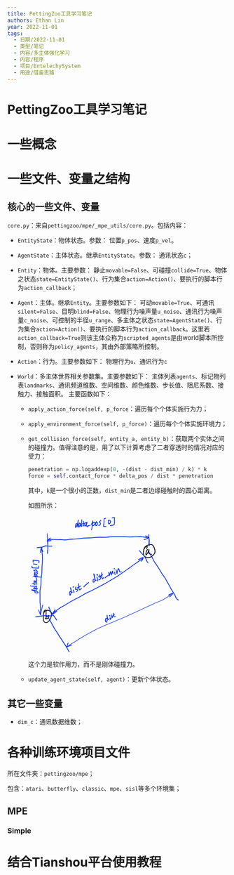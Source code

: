 ```yaml
---
title: PettingZoo工具学习笔记
authors: Ethan Lin
year: 2022-11-01 
tags:
  - 日期/2022-11-01 
  - 类型/笔记 
  - 内容/多主体强化学习 
  - 内容/程序 
  - 项目/EntelechySystem 
  - 用途/借鉴思路 
---
```



# PettingZoo工具学习笔记





# 一些概念

 

# 一些文件、变量之结构



## 核心的一些文件、变量



`core.py`：来自`pettingzoo/mpe/_mpe_utils/core.py`。包括内容：

- `EntityState`：物体状态。参数：
  位置`p_pos`、速度`p_vel`。
  
- `AgentState`：主体状态。继承`EntityState`。参数：
  通讯状态`c`；
  
- `Entity`：物体。主要参数：
  静止`movable=False`、可碰撞`collide=True`、物体之状态`state=EntityState()`、行为集合`action=Action()`、要执行的脚本行为`action_callback`；

- `Agent`：主体。继承`Entity`。主要参数如下：
  可动`movable=True`、可通讯`silent=False`、目明`blind=False`、物理行为噪声量`u_noise`、通讯行为噪声量`c_noise`、可控制的半径`u_range`、多主体之状态`state=AgentState()`、行为集合`action=Action()`、要执行的脚本行为`action_callback`。这里若`action_callback=True`则该主体众称为`scripted_agents`是由world脚本所控制，否则称为`policy_agents`，其由外部策略所控制。
  
- `Action`：行为。主要参数如下：
  物理行为`u`、通讯行为`c`

- `World`：多主体世界相关参数集。主要参数如下：
  主体列表`agents`、标记物列表`landmarks`、通讯频道维数、空间维数、颜色维数、步长值、阻尼系数、接触力、接触面积。
  主要函数如下：
  
  - `apply_action_force(self, p_force`：遍历每个个体实施行为力；
  
  - `apply_environment_force(self, p_force)`：遍历每个个体实施环境力；
  
  - `get_collision_force(self, entity_a, entity_b)`：获取两个实体之间的碰撞力。值得注意的是，用了以下计算考虑了二者穿透时的情况对应的受力：
  
    ```python
    penetration = np.logaddexp(0, -(dist - dist_min) / k) * k
    force = self.contact_force * delta_pos / dist * penetration
    ```
  
    其中，`k`是一个很小的正数，`dist_min`是二者边缘碰触时的圆心距离。
  
    如图所示：
  
    <?xml version="1.0" encoding="UTF-8" standalone="yes"?>
  
    <svg xmlns="http://www.w3.org/2000/svg" xmlns:xlink="http://www.w3.org/1999/xlink" width="91.916mm" height="83.283mm" version="1.1" viewBox="-84.144 346.488 477.674 432.809">
      <!--
    	Exported with Concepts: Smarter Sketching
    	Version: 1500 on iOS 16.1
    	https://concepts.app/
    	-->
      <title>C458B36E-3496-498E-A7E5-A8E5317BD62F</title>
      <desc>Drawing exported from Concepts: Smarter Sketching</desc>
      <defs></defs>
      <g id="主体" opacity="1.000">
        <path id="STROKE_af7a3ccf-342b-486e-970f-52580314c499" opacity="1.000" fill="none" stroke="#000000" stroke-width="2.437" stroke-opacity="1.000" stroke-linecap="round" stroke-linejoin="round" d="M 286.492 450.327 Q 285.698 451.291 289.566 444.562 L 289.598 444.562 Q 289.212 443.842 289.429 443.972 Q 289.646 444.102 289.258 443.927 Q 288.870 443.752 288.348 443.629 Q 287.826 443.505 287.995 443.586 Q 288.164 443.667 287.025 443.428 Q 285.887 443.188 283.850 444.816 Q 281.813 446.443 280.354 449.256 Q 278.895 452.069 278.098 455.051 Q 277.302 458.033 277.047 461.333 Q 276.793 464.632 277.091 466.773 Q 277.390 468.913 277.720 469.929 Q 278.050 470.944 279.460 472.881 Q 280.869 474.817 283.571 476.144 Q 286.273 477.470 289.681 477.820 Q 293.088 478.170 296.357 477.594 Q 299.626 477.019 303.085 474.648 Q 306.544 472.277 308.665 469.795 Q 310.785 467.313 311.924 465.471 Q 313.062 463.630 313.476 460.448 Q 313.890 457.265 312.626 452.574 Q 311.362 447.882 310.029 444.877 Q 308.696 441.871 307.333 440.357 Q 305.970 438.842 304.914 438.232 Q 303.857 437.621 300.930 437.483 Q 298.003 437.344 294.639 438.014 Q 291.274 438.684 288.220 440.388 Q 285.165 442.091 282.600 444.519 Q 280.036 446.947 278.217 452.843 "></path>
        <path id="STROKE_d1dbfe05-c204-4307-b29d-41c927a9cd47" opacity="1.000" fill="none" stroke="#000000" stroke-width="2.405" stroke-opacity="1.000" stroke-linecap="round" stroke-linejoin="round" d="M 291.182 452.312 Q 290.769 452.900 289.773 453.171 Q 288.776 453.443 287.300 456.994 Q 285.824 460.544 285.163 463.633 Q 284.501 466.722 285.095 469.733 Q 285.233 470.804 288.148 467.179 Q 291.063 463.554 294.558 453.780 Q 294.855 453.607 294.546 456.980 Q 294.236 460.353 294.265 462.292 Q 294.293 464.230 294.947 465.744 Q 295.601 467.259 302.771 467.905 "></path>
        <path id="STROKE_123eb481-d715-43a1-84bf-78d39c74edb5" opacity="1.000" fill="none" stroke="#000000" stroke-width="2.332" stroke-opacity="1.000" stroke-linecap="round" stroke-linejoin="round" d="M -28.099 645.530 Q -28.130 645.530 -28.287 645.530 Q -28.633 646.755 -28.620 667.952 Q -29.128 666.959 -27.546 664.589 Q -25.965 662.218 -24.630 661.091 Q -23.294 659.964 -22.201 659.680 Q -21.107 659.397 -20.782 659.365 Q -20.457 659.334 -20.087 660.478 Q -19.716 661.623 -20.272 663.973 Q -20.829 666.323 -22.262 667.730 Q -23.696 669.138 -25.657 669.561 Q -27.617 669.983 -28.799 669.999 Q -29.980 670.015 -31.267 668.827 "></path>
        <path id="STROKE_90a097fb-307b-4ec4-885c-19027d6ac37b" opacity="1.000" fill="none" stroke="#000000" stroke-width="2.207" stroke-opacity="1.000" stroke-linecap="round" stroke-linejoin="round" d="M -29.808 642.483 Q -29.486 642.666 -31.139 642.516 Q -32.791 642.366 -34.235 644.774 Q -35.678 647.183 -36.317 652.605 Q -36.955 658.026 -36.870 662.569 Q -36.785 667.111 -36.819 669.732 Q -36.852 672.352 -36.187 674.954 Q -35.522 677.557 -34.547 679.230 Q -33.572 680.903 -31.328 681.581 Q -29.085 682.258 -27.698 682.056 Q -26.311 681.853 -24.427 680.942 Q -22.543 680.030 -19.972 677.142 Q -17.402 674.253 -15.520 670.867 Q -13.639 667.482 -12.774 664.201 Q -11.909 660.920 -11.782 657.609 Q -11.655 654.299 -12.548 651.808 Q -13.441 649.317 -14.959 647.498 Q -16.478 645.679 -18.680 644.612 Q -20.881 643.546 -23.492 643.308 Q -26.103 643.070 -29.261 644.334 Q -32.419 645.597 -36.583 653.155 "></path>
      </g>
      <g id="New_Layer_1" opacity="1.000">
        <path id="STROKE_169ea00b-c2ed-432b-a292-7c7d8488e5e0" opacity="1.000" fill="none" stroke="#0c32f2" stroke-width="2.502" stroke-opacity="1.000" stroke-linecap="round" stroke-linejoin="round" d="M -0.023 641.687 Q -0.913 641.690 -0.690 641.718 Q -0.759 641.318 -3.077 645.882 Q -5.396 650.447 -9.236 655.155 Q -8.186 656.066 -4.710 653.634 Q -1.233 651.203 0.967 649.444 Q 3.167 647.685 5.417 646.530 "></path>
        <path id="STROKE_00e16720-bac4-4716-908f-c86472020214" opacity="1.000" fill="none" stroke="#0c32f2" stroke-width="2.320" stroke-opacity="1.000" stroke-linecap="round" stroke-linejoin="round" d="M -5.192 651.905 Q -4.988 650.634 -4.953 650.944 Q -5.872 650.683 1.550 645.580 Q 8.973 640.477 13.370 637.306 Q 17.767 634.136 20.203 632.909 Q 22.639 631.682 29.310 627.891 Q 35.981 624.101 43.316 619.591 Q 50.650 615.082 54.618 612.930 Q 58.585 610.778 60.744 609.692 Q 62.903 608.606 65.391 607.397 Q 67.879 606.188 69.629 605.351 Q 71.378 604.515 78.336 600.621 Q 85.294 596.728 89.186 594.389 Q 93.078 592.049 95.231 590.834 Q 97.385 589.619 105.779 585.698 Q 114.173 581.777 118.704 579.531 Q 123.234 577.285 126.536 575.547 Q 129.838 573.809 133.694 571.677 Q 137.550 569.545 144.383 566.042 Q 151.216 562.540 154.821 560.637 Q 158.426 558.735 165.120 554.664 Q 171.814 550.594 176.316 547.841 Q 180.818 545.087 186.583 541.948 Q 192.347 538.810 198.161 534.922 Q 203.974 531.034 210.341 526.452 Q 216.708 521.870 220.629 519.240 Q 224.550 516.609 227.679 514.484 Q 230.808 512.358 238.063 506.944 Q 245.319 501.531 251.641 497.211 Q 257.964 492.891 260.915 490.814 Q 263.866 488.736 265.285 487.865 Q 266.703 486.994 268.812 485.542 Q 270.920 484.090 271.937 483.341 Q 272.954 482.591 273.475 480.515 L 273.506 480.515 Q 273.594 480.302 274.060 479.805 Q 274.526 479.309 274.988 478.838 Q 275.449 478.367 275.451 478.366 Q 275.453 478.365 275.391 478.414 Q 275.329 478.462 275.757 478.124 Q 275.061 478.389 275.038 478.358 Q 274.240 478.258 261.521 484.327 Q 261.521 484.358 261.521 484.437 Q 261.875 485.173 264.887 483.390 Q 267.898 481.608 269.600 480.546 Q 271.302 479.484 272.403 478.963 Q 273.504 478.443 276.258 477.796 Q 276.602 478.735 275.488 482.388 Q 274.374 486.041 269.942 489.812 "></path>
        <path id="STROKE_fdf63c75-3910-4bee-9ed3-8191c54e56e1" opacity="1.000" fill="none" stroke="#0c32f2" stroke-width="2.502" stroke-opacity="1.000" stroke-linecap="round" stroke-linejoin="round" d="M 264.314 456.702 Q 264.276 456.518 265.278 457.324 Q 266.280 458.130 268.517 461.188 Q 270.754 464.246 273.249 466.536 Q 275.743 468.826 276.661 469.491 Q 277.578 470.155 279.911 473.556 Q 282.243 476.958 284.164 480.850 Q 286.084 484.742 286.784 486.511 Q 287.485 488.281 288.270 490.063 Q 289.054 491.845 289.698 492.608 Q 290.341 493.371 291.453 493.655 "></path>
        <path id="STROKE_2d21ba2a-9521-4bfd-a2e7-9813daa6e5a7" opacity="1.000" fill="none" stroke="#0c32f2" stroke-width="2.502" stroke-opacity="1.000" stroke-linecap="round" stroke-linejoin="round" d="M -19.762 632.858 Q -19.946 633.095 -19.754 634.181 Q -19.562 635.267 -18.064 638.284 Q -16.566 641.301 -15.749 643.713 Q -14.932 646.125 -11.854 650.432 Q -8.776 654.739 -4.865 660.106 Q -0.955 665.473 4.479 673.593 "></path>
        <path id="STROKE_af07c052-6f5f-411b-958a-032bafcd7ffb" opacity="1.000" fill="none" stroke="#0c32f2" stroke-width="2.502" stroke-opacity="1.000" stroke-linecap="round" stroke-linejoin="round" d="M 49.716 584.136 Q 48.400 584.136 48.705 584.136 Q 46.271 583.520 45.498 587.585 Q 44.724 591.651 46.297 596.168 Q 47.079 596.960 48.348 593.976 Q 49.617 590.991 49.985 587.108 Q 50.352 583.224 50.252 580.702 Q 50.153 578.179 48.048 572.449 Q 47.953 572.596 48.359 574.488 Q 48.766 576.379 49.622 579.731 Q 50.479 583.083 50.940 584.461 Q 51.401 585.838 52.020 586.714 Q 52.639 587.589 53.822 586.855 "></path>
        <path id="STROKE_6d47f7ab-dc48-4091-b730-80245cde8d12" opacity="1.000" fill="none" stroke="#0c32f2" stroke-width="2.502" stroke-opacity="1.000" stroke-linecap="round" stroke-linejoin="round" d="M 56.865 579.480 Q 57.120 578.501 59.366 588.246 Q 59.363 588.260 59.373 588.299 Q 59.382 588.337 59.304 585.793 "></path>
        <path id="STROKE_cd60fff7-789d-4523-b9b1-a1e793b5135d" opacity="1.000" fill="none" stroke="#0c32f2" stroke-width="2.502" stroke-opacity="1.000" stroke-linecap="round" stroke-linejoin="round" d="M 57.511 569.730 Q 56.215 569.840 56.521 569.894 Q 55.704 570.263 55.802 570.894 Q 56.564 570.960 57.449 570.933 "></path>
        <path id="STROKE_01f6aea1-69a5-4ac3-8d41-ed86820b4d85" opacity="1.000" fill="none" stroke="#0c32f2" stroke-width="2.502" stroke-opacity="1.000" stroke-linecap="round" stroke-linejoin="round" d="M 65.390 570.464 Q 64.407 571.985 64.608 571.621 Q 63.339 572.412 63.514 577.394 Q 63.685 577.884 66.032 577.815 Q 68.378 577.745 69.081 578.251 Q 69.783 578.756 70.151 579.700 Q 70.520 580.645 70.772 581.724 Q 71.023 582.802 66.995 584.324 "></path>
        <path id="STROKE_e982bd57-e63b-4dd2-a524-6293fdaee2ca" opacity="1.000" fill="none" stroke="#0c32f2" stroke-width="2.502" stroke-opacity="1.000" stroke-linecap="round" stroke-linejoin="round" d="M 69.371 574.183 Q 69.592 573.831 69.437 573.982 Q 69.282 574.132 69.293 574.134 Q 69.304 574.136 69.943 573.480 Q 70.582 572.823 71.011 572.445 Q 71.439 572.067 72.188 571.905 Q 72.937 571.744 75.112 570.502 Q 77.287 569.260 79.564 567.214 "></path>
        <path id="STROKE_647ade97-874c-4c69-9962-f0e0b8d50945" opacity="1.000" fill="none" stroke="#0c32f2" stroke-width="2.502" stroke-opacity="1.000" stroke-linecap="round" stroke-linejoin="round" d="M 73.602 560.308 Q 73.602 562.132 73.602 561.769 Q 73.444 561.839 73.836 566.574 Q 74.228 571.310 74.542 573.555 Q 74.855 575.801 75.280 577.508 Q 75.706 579.215 76.799 579.307 Q 77.893 579.400 78.663 578.798 Q 79.433 578.196 82.419 574.574 "></path>
        <path id="STROKE_1e095d87-8486-46cf-b1bd-d7dd50ef1f24" opacity="1.000" fill="none" stroke="#0c32f2" stroke-width="2.502" stroke-opacity="1.000" stroke-linecap="round" stroke-linejoin="round" d="M 90.423 570.261 Q 90.392 570.261 90.298 570.261 Q 90.298 570.293 90.298 570.324 Q 90.717 569.906 90.972 568.761 Q 91.227 567.616 95.647 564.025 Q 100.067 560.435 105.055 556.464 "></path>
        <path id="STROKE_01237b93-4396-40e3-8dfd-e6cac2f719a5" opacity="1.000" fill="none" stroke="#0c32f2" stroke-width="2.449" stroke-opacity="1.000" stroke-linecap="round" stroke-linejoin="round" d="M 123.793 545.918 Q 122.844 545.850 122.908 545.808 Q 121.915 545.653 121.423 545.600 Q 120.930 545.547 120.511 545.800 Q 120.092 546.053 119.544 547.333 Q 118.996 548.612 119.072 555.097 L 119.135 554.933 Q 119.870 554.959 119.896 555.035 Q 119.392 554.845 120.615 555.131 Q 121.839 555.416 123.333 553.033 Q 124.828 550.649 125.331 548.342 Q 125.834 546.034 123.945 541.410 Q 122.056 536.785 121.178 529.324 Q 122.760 530.845 123.344 535.275 Q 123.928 539.706 124.591 542.833 Q 125.254 545.961 125.732 547.702 Q 126.210 549.443 127.005 550.009 Q 127.801 550.574 128.775 549.558 "></path>
        <path id="STROKE_f8a78acd-df5a-46fb-bd98-bc8024da81a4" opacity="1.000" fill="none" stroke="#0c32f2" stroke-width="2.502" stroke-opacity="1.000" stroke-linecap="round" stroke-linejoin="round" d="M 131.547 539.339 Q 131.913 540.695 133.965 551.746 Q 134.038 551.746 134.319 550.558 "></path>
        <path id="STROKE_e80210f6-e50d-454c-a893-6c99ff0cdbe3" opacity="1.000" fill="none" stroke="#0c32f2" stroke-width="2.502" stroke-opacity="1.000" stroke-linecap="round" stroke-linejoin="round" d="M 133.069 530.980 Q 132.924 531.046 133.093 530.944 Q 133.262 530.841 132.417 531.019 Q 131.572 531.197 131.173 531.862 Q 130.775 532.528 130.810 532.405 Q 130.846 532.282 131.141 533.105 Q 131.643 533.120 132.944 533.839 "></path>
        <path id="STROKE_62ca518d-714e-477a-8e16-c593173805bf" opacity="1.000" fill="none" stroke="#0c32f2" stroke-width="2.502" stroke-opacity="1.000" stroke-linecap="round" stroke-linejoin="round" d="M 139.822 533.043 Q 138.309 533.408 138.707 533.441 Q 137.403 533.453 137.279 539.074 Q 137.190 540.187 143.636 538.082 Q 144.181 538.810 143.408 541.354 Q 142.634 543.899 141.538 545.613 Q 140.442 547.326 137.571 548.074 Q 137.415 547.808 136.987 546.511 "></path>
        <path id="STROKE_cc7e39a4-709d-4520-bd07-fa26bb5751a1" opacity="1.000" fill="none" stroke="#0c32f2" stroke-width="2.502" stroke-opacity="1.000" stroke-linecap="round" stroke-linejoin="round" d="M 141.490 539.074 Q 140.739 538.352 140.677 537.763 Q 140.616 537.174 142.117 536.128 Q 143.619 535.082 145.104 534.173 Q 146.588 533.264 147.497 532.611 Q 148.405 531.959 149.035 531.043 "></path>
        <path id="STROKE_17f381f8-815e-4a2e-bf37-3a4e13a46d63" opacity="1.000" fill="none" stroke="#0c32f2" stroke-width="2.293" stroke-opacity="1.000" stroke-linecap="round" stroke-linejoin="round" d="M 145.512 525.746 Q 145.450 525.746 145.262 525.746 Q 145.615 526.113 147.868 545.214 Q 148.277 546.124 152.870 540.543 "></path>
        <path id="STROKE_22fd9ec9-b7a3-44f9-b51b-7d0a34ad2e30" opacity="1.000" fill="none" stroke="#0c32f2" stroke-width="2.502" stroke-opacity="1.000" stroke-linecap="round" stroke-linejoin="round" d="M 156.768 541.996 Q 157.191 541.237 159.367 539.090 Q 161.543 536.944 166.648 534.105 "></path>
        <path id="STROKE_cb00ae8d-8757-42a7-8c63-c3d7b3102087" opacity="1.000" fill="none" stroke="#0c32f2" stroke-width="2.472" stroke-opacity="1.000" stroke-linecap="round" stroke-linejoin="round" d="M 168.023 524.418 Q 168.161 524.067 169.545 535.027 Q 169.587 535.027 169.660 535.027 Q 169.945 533.611 174.391 521.621 Q 174.753 522.095 175.120 525.658 Q 175.487 529.222 176.236 533.043 Q 176.332 532.699 180.311 520.433 Q 180.537 521.427 181.603 528.058 Q 181.874 528.129 182.072 528.199 "></path>
        <path id="STROKE_d14682d6-5be0-4976-a95f-7bd63ab3bf62" opacity="1.000" fill="none" stroke="#0c32f2" stroke-width="2.502" stroke-opacity="1.000" stroke-linecap="round" stroke-linejoin="round" d="M 186.116 524.152 Q 187.176 523.875 186.970 523.949 Q 187.095 523.949 187.429 523.949 Q 187.010 524.217 187.595 531.011 Q 187.611 531.245 188.617 530.777 "></path>
        <path id="STROKE_6439f756-74e9-4ef7-b159-b492dc9d0056" opacity="1.000" fill="none" stroke="#0c32f2" stroke-width="2.502" stroke-opacity="1.000" stroke-linecap="round" stroke-linejoin="round" d="M 185.574 513.402 Q 185.574 513.940 185.574 512.136 Q 185.301 511.809 186.241 513.261 "></path>
        <path id="STROKE_3ed78c55-de2d-4646-8c8e-a3860c23ef1e" opacity="1.000" fill="none" stroke="#0c32f2" stroke-width="2.464" stroke-opacity="1.000" stroke-linecap="round" stroke-linejoin="round" d="M 190.868 515.793 Q 191.700 516.105 194.244 528.668 Q 194.147 529.206 194.391 527.703 Q 194.635 526.200 195.168 523.107 Q 195.700 520.015 196.325 517.916 Q 196.951 515.817 197.488 514.606 Q 198.025 513.396 198.321 512.988 Q 198.616 512.581 198.771 512.642 Q 198.925 512.704 199.379 512.854 Q 199.833 513.005 199.977 513.584 Q 200.122 514.164 200.808 516.683 Q 201.494 519.201 202.012 520.609 Q 202.529 522.016 202.953 522.556 Q 203.376 523.097 203.793 523.409 Q 204.209 523.722 208.022 523.089 "></path>
        <path id="STROKE_3cf6b150-33b1-4d0b-879e-3dbb4ae195cc" opacity="1.000" fill="none" stroke="#0c32f2" stroke-width="2.424" stroke-opacity="1.000" stroke-linecap="round" stroke-linejoin="round" d="M -61.084 664.009 Q -61.110 664.009 -61.188 664.009 Q -61.216 663.998 -61.239 664.023 Q -61.261 664.049 -60.586 663.739 Q -59.910 663.430 -56.612 662.975 Q -53.315 662.519 -51.118 662.303 Q -48.922 662.087 -46.730 661.752 Q -44.538 661.417 -40.408 660.791 Q -36.277 660.166 -29.171 660.229 Q -22.065 660.293 -18.471 660.553 Q -14.876 660.814 -12.767 660.712 Q -10.657 660.609 -9.112 659.904 "></path>
        <path id="STROKE_5cce965e-b171-49fc-bd3f-9b7e0f24bf09" opacity="1.000" fill="none" stroke="#0c32f2" stroke-width="2.502" stroke-opacity="1.000" stroke-linecap="round" stroke-linejoin="round" d="M -56.759 447.102 Q -55.967 447.102 -55.907 447.102 Q -55.846 447.102 -55.762 447.097 Q -55.677 447.093 -55.895 447.134 Q -56.114 447.175 -51.583 446.555 Q -47.052 445.935 -42.512 445.570 Q -37.973 445.205 -29.290 441.219 "></path>
        <path id="STROKE_1b1d004b-11fd-4056-adb9-ef11e600efb4" opacity="1.000" fill="none" stroke="#0c32f2" stroke-width="2.473" stroke-opacity="1.000" stroke-linecap="round" stroke-linejoin="round" d="M -42.074 446.605 Q -42.990 445.952 -43.967 449.423 Q -44.945 452.895 -45.404 456.227 Q -45.864 459.560 -46.399 462.372 Q -46.526 462.068 -46.087 460.416 Q -45.648 458.765 -45.144 456.996 Q -44.640 455.227 -44.235 454.167 Q -43.830 453.107 -43.450 452.859 Q -43.071 452.611 -42.809 452.561 Q -42.547 452.511 -42.430 452.542 Q -42.313 452.573 -42.088 452.630 Q -41.863 452.687 -38.612 458.986 L -38.586 458.986 Q -38.612 459.045 -38.638 459.104 "></path>
        <path id="STROKE_1e1b9ea6-15c4-4971-ab2e-0896fbbfec98" opacity="1.000" fill="none" stroke="#0c32f2" stroke-width="2.392" stroke-opacity="1.000" stroke-linecap="round" stroke-linejoin="round" d="M -41.359 450.161 Q -41.368 449.992 -41.498 449.612 Q -41.533 449.612 -41.664 449.638 Q -42.068 449.087 -41.551 456.358 Q -41.035 463.630 -40.548 467.634 Q -40.061 471.637 -40.009 474.125 Q -39.957 476.612 -39.962 478.445 Q -39.966 480.279 -39.875 482.316 Q -39.785 484.354 -40.115 490.665 Q -40.446 496.976 -40.809 500.931 Q -41.173 504.886 -41.375 511.409 Q -41.577 517.932 -41.641 522.623 Q -41.705 527.315 -42.581 533.688 Q -43.456 540.061 -44.046 543.283 Q -44.636 546.506 -44.604 550.918 Q -44.571 555.330 -44.638 560.234 Q -44.704 565.137 -45.659 570.355 Q -46.615 575.573 -47.162 578.446 Q -47.710 581.318 -47.688 584.959 Q -47.667 588.600 -47.602 592.674 Q -47.538 596.747 -47.528 604.245 Q -47.518 611.743 -47.575 615.681 Q -47.633 619.620 -47.188 621.976 Q -46.744 624.333 -46.423 627.982 Q -46.103 631.631 -46.163 633.359 Q -46.224 635.087 -46.197 636.086 Q -46.170 637.084 -46.184 639.244 Q -46.199 641.404 -46.236 643.805 Q -46.273 646.206 -46.243 648.244 Q -46.212 650.281 -46.136 651.039 Q -46.059 651.796 -46.068 654.347 Q -46.050 654.363 -46.032 654.413 Q -46.014 654.462 -47.236 652.073 "></path>
        <path id="STROKE_e0b55288-7611-4f86-8a93-704685e61e1e" opacity="1.000" fill="none" stroke="#0c32f2" stroke-width="1.979" stroke-opacity="1.000" stroke-linecap="round" stroke-linejoin="round" d="M -51.997 642.032 Q -52.219 641.812 -51.972 642.829 Q -51.725 643.846 -51.391 644.727 Q -51.058 645.607 -50.919 646.027 Q -50.781 646.448 -50.456 647.003 Q -50.130 647.558 -46.347 658.178 Q -46.321 658.178 -46.268 658.178 Q -46.109 658.493 -45.083 652.707 Q -44.058 646.921 -39.039 626.644 "></path>
        <path id="STROKE_5a52573e-4152-4c3c-b7b8-a24a268dd88d" opacity="1.000" fill="none" stroke="#0c32f2" stroke-width="2.358" stroke-opacity="1.000" stroke-linecap="round" stroke-linejoin="round" d="M -23.186 420.797 Q -23.802 420.429 -23.773 424.995 Q -23.744 429.560 -23.356 436.475 Q -22.968 443.391 -22.967 447.006 Q -22.965 450.622 -23.511 454.881 Q -24.057 459.141 -24.407 465.536 Q -24.405 465.400 -23.744 463.261 "></path>
        <path id="STROKE_efcbe08c-c8c9-4b1c-8537-9898761fb5db" opacity="1.000" fill="none" stroke="#0c32f2" stroke-width="2.325" stroke-opacity="1.000" stroke-linecap="round" stroke-linejoin="round" d="M 295.603 422.732 Q 295.514 422.481 295.469 422.399 Q 295.423 422.318 295.244 421.883 Q 295.066 421.448 295.098 421.464 Q 295.098 421.405 295.098 421.347 Q 295.040 421.505 295.074 421.382 Q 295.108 421.259 295.400 427.265 Q 295.692 433.271 295.604 440.944 Q 295.630 440.833 295.830 440.277 "></path>
        <path id="STROKE_9bae39d7-89b6-4021-bc43-1c0e1afca5b4" opacity="1.000" fill="none" stroke="#0c32f2" stroke-width="2.187" stroke-opacity="1.000" stroke-linecap="round" stroke-linejoin="round" d="M -24.913 403.030 Q -25.379 403.229 -23.134 431.113 "></path>
        <path id="STROKE_b6f46029-bc55-441d-8218-3d6b820f7ade" opacity="1.000" fill="none" stroke="#0c32f2" stroke-width="2.502" stroke-opacity="1.000" stroke-linecap="round" stroke-linejoin="round" d="M -32.272 441.781 Q -31.447 441.781 -31.610 441.781 Q -30.805 441.781 -30.860 441.781 Q -29.351 441.781 -29.726 441.781 Q -28.943 441.700 -23.640 441.951 "></path>
        <path id="STROKE_25df340d-c1f6-4566-a303-d2592e2dd129" opacity="1.000" fill="none" stroke="#0c32f2" stroke-width="2.322" stroke-opacity="1.000" stroke-linecap="round" stroke-linejoin="round" d="M -21.477 442.278 Q -20.739 442.828 -9.897 442.278 "></path>
        <path id="STROKE_fc1bde16-00aa-42ee-b28d-9cacd14c29c8" opacity="1.000" fill="none" stroke="#0c32f2" stroke-width="2.502" stroke-opacity="1.000" stroke-linecap="round" stroke-linejoin="round" d="M -15.495 417.071 Q -15.434 417.071 -15.216 417.071 Q -15.498 417.479 -15.856 417.648 Q -16.214 417.816 -16.608 418.010 Q -17.002 418.203 -17.135 418.353 Q -17.267 418.503 -17.410 418.716 Q -17.552 418.929 -25.244 426.236 Q -25.774 426.435 -21.862 425.934 Q -17.950 425.433 -13.001 425.229 "></path>
        <path id="STROKE_20c5d5f7-0449-4689-b45e-ab0ad78322de" opacity="1.000" fill="none" stroke="#0c32f2" stroke-width="2.492" stroke-opacity="1.000" stroke-linecap="round" stroke-linejoin="round" d="M -22.855 423.007 Q -22.855 423.040 -22.855 423.072 Q -22.476 423.359 -20.177 422.395 Q -17.879 421.432 -14.036 421.417 Q -10.192 421.401 -1.180 421.704 Q 7.832 422.008 12.567 421.843 Q 17.302 421.677 22.331 422.326 Q 27.359 422.975 32.035 422.800 Q 36.711 422.625 39.352 422.228 Q 41.993 421.831 44.204 421.308 Q 46.414 420.785 53.056 420.418 Q 59.698 420.051 63.423 419.935 Q 67.149 419.819 69.394 419.618 Q 71.639 419.417 73.407 419.251 Q 75.176 419.085 81.330 418.262 Q 87.485 417.440 91.025 417.189 Q 94.566 416.939 101.973 416.691 Q 109.380 416.443 114.006 416.077 Q 118.633 415.711 124.980 415.142 Q 131.326 414.573 140.647 414.566 Q 149.969 414.560 154.649 414.630 Q 159.329 414.700 162.268 414.457 Q 165.207 414.213 169.152 413.519 Q 173.098 412.824 177.033 412.681 Q 180.968 412.538 194.327 412.619 Q 207.687 412.699 214.868 412.703 Q 222.050 412.707 225.904 412.994 Q 229.757 413.281 234.948 413.339 Q 240.139 413.398 243.052 413.201 Q 245.966 413.004 247.065 413.099 Q 248.165 413.194 251.248 412.989 Q 254.331 412.785 259.577 412.653 Q 264.823 412.521 267.704 412.452 Q 270.584 412.383 273.217 412.891 Q 275.850 413.399 277.659 413.802 Q 279.467 414.205 282.184 414.405 Q 284.900 414.606 287.050 415.290 Q 289.199 415.974 292.656 416.300 Q 292.656 416.326 292.656 416.352 Q 292.511 416.359 291.557 415.686 "></path>
        <path id="STROKE_f4792b63-7592-4827-a11b-bf3c03755cb0" opacity="1.000" fill="none" stroke="#0c32f2" stroke-width="2.502" stroke-opacity="1.000" stroke-linecap="round" stroke-linejoin="round" d="M 283.849 410.522 Q 283.849 410.522 283.849 410.495 Q 283.849 410.469 283.849 410.247 Q 285.038 410.679 284.721 410.606 Q 284.647 410.415 293.772 415.267 Q 294.355 416.112 290.788 417.739 Q 287.222 419.366 284.911 420.398 Q 282.601 421.431 279.210 421.517 "></path>
        <path id="STROKE_5060f254-1338-453b-b0bf-efd201f5c081" opacity="1.000" fill="none" stroke="#0c32f2" stroke-width="2.324" stroke-opacity="1.000" stroke-linecap="round" stroke-linejoin="round" d="M 294.487 406.299 Q 294.461 406.299 293.877 406.299 Q 293.774 406.008 294.233 412.780 Q 294.691 419.552 294.807 424.296 Q 294.924 429.040 293.825 434.420 Q 293.772 434.420 293.720 434.342 "></path>
        <path id="STROKE_526e4443-ac8b-42c8-a017-4b06e1abd0cc" opacity="1.000" fill="none" stroke="#0c32f2" stroke-width="2.497" stroke-opacity="1.000" stroke-linecap="round" stroke-linejoin="round" d="M 68.724 374.712 Q 69.211 374.282 69.081 374.327 Q 69.211 373.582 69.160 373.738 Q 69.160 372.773 69.160 372.934 Q 69.099 372.352 69.003 372.405 Q 68.797 372.226 68.240 371.854 Q 67.684 371.482 66.983 371.701 Q 66.283 371.921 65.814 372.738 Q 65.345 373.555 64.988 374.092 Q 64.632 374.630 63.960 377.533 Q 63.289 380.436 63.963 383.759 Q 64.354 384.171 65.954 381.739 Q 67.553 379.307 69.545 375.032 Q 71.536 370.756 72.543 360.606 Q 72.564 361.215 72.224 362.220 Q 71.884 363.225 71.544 367.466 Q 71.205 371.707 70.905 374.714 Q 70.604 377.721 70.415 381.602 Q 70.581 381.602 71.043 381.380 "></path>
        <path id="STROKE_59538512-d505-4092-93e0-975963053d1d" opacity="1.000" fill="none" stroke="#0c32f2" stroke-width="2.502" stroke-opacity="1.000" stroke-linecap="round" stroke-linejoin="round" d="M 74.479 377.327 Q 74.479 377.379 74.479 377.654 Q 74.490 377.736 75.033 377.465 Q 75.575 377.194 76.581 376.620 Q 77.586 376.045 78.427 375.661 Q 79.269 375.278 79.875 374.635 Q 80.481 373.992 80.584 373.305 Q 80.688 372.617 79.946 371.893 Q 79.205 371.170 78.067 370.704 Q 76.929 370.239 76.410 370.192 Q 75.891 370.144 75.352 370.661 Q 74.813 371.178 74.675 372.012 Q 74.536 372.845 74.045 375.475 Q 73.554 378.104 73.930 382.151 Q 74.547 382.595 75.076 382.324 Q 75.604 382.054 76.442 381.416 Q 77.281 380.779 80.688 375.994 "></path>
        <path id="STROKE_ea67b7fa-b07c-4824-b377-790a536c5f83" opacity="1.000" fill="none" stroke="#0c32f2" stroke-width="2.254" stroke-opacity="1.000" stroke-linecap="round" stroke-linejoin="round" d="M 83.234 360.501 Q 83.226 360.619 83.269 359.691 Q 83.330 359.665 83.382 359.665 Q 84.297 359.611 81.752 380.654 Q 82.296 381.250 84.629 378.713 "></path>
        <path id="STROKE_96239406-dc7b-4155-a7f7-e4f80ea8737c" opacity="1.000" fill="none" stroke="#0c32f2" stroke-width="2.502" stroke-opacity="1.000" stroke-linecap="round" stroke-linejoin="round" d="M 85.397 372.542 Q 85.730 372.335 94.483 369.940 "></path>
        <path id="STROKE_d29d3089-7579-41fc-b8b2-27b051c97089" opacity="1.000" fill="none" stroke="#0c32f2" stroke-width="2.446" stroke-opacity="1.000" stroke-linecap="round" stroke-linejoin="round" d="M 89.059 364.554 Q 89.059 364.528 89.059 364.502 Q 89.505 364.624 88.501 379.484 Q 88.694 379.667 90.001 378.373 "></path>
        <path id="STROKE_a83a1dec-b573-4b32-9f8b-7df3b6bf9109" opacity="1.000" fill="none" stroke="#0c32f2" stroke-width="2.502" stroke-opacity="1.000" stroke-linecap="round" stroke-linejoin="round" d="M 97.866 368.777 Q 97.012 368.720 97.012 368.712 Q 95.651 368.770 95.874 368.683 Q 96.097 368.596 95.589 368.859 Q 95.082 369.122 94.778 369.442 Q 94.475 369.761 94.158 370.309 Q 93.842 370.858 93.731 370.976 Q 93.620 371.094 92.856 372.922 Q 92.093 374.750 93.097 379.158 Q 94.329 379.288 94.057 379.268 Q 93.784 379.247 94.105 379.313 Q 94.427 379.379 95.499 378.215 Q 96.572 377.051 98.154 374.430 Q 99.735 371.809 100.029 367.744 Q 98.780 367.390 98.594 370.703 Q 98.407 374.016 98.220 375.897 Q 98.032 377.778 98.556 378.958 Q 99.079 380.139 99.583 380.534 Q 100.087 380.929 100.449 381.078 Q 100.811 381.227 100.917 381.232 Q 101.022 381.236 102.139 381.315 "></path>
        <path id="STROKE_d9619e78-1f29-4301-93ae-029991da3218" opacity="1.000" fill="none" stroke="#0c32f2" stroke-width="2.502" stroke-opacity="1.000" stroke-linecap="round" stroke-linejoin="round" d="M 103.691 377.484 Q 103.519 377.738 102.575 378.883 Q 102.931 379.184 105.274 378.565 Q 107.617 377.947 110.109 376.765 "></path>
        <path id="STROKE_0a7cabe5-864b-40cf-b280-2e4dbb0a1d2d" opacity="1.000" fill="none" stroke="#0c32f2" stroke-width="2.199" stroke-opacity="1.000" stroke-linecap="round" stroke-linejoin="round" d="M 113.876 374.830 Q 113.824 374.830 113.720 374.830 Q 113.201 375.029 114.790 372.057 Q 116.378 369.084 117.147 366.983 Q 117.917 364.882 118.306 363.168 Q 118.336 363.524 118.388 367.185 Q 118.440 370.845 114.208 391.042 Q 114.208 391.009 114.435 390.257 "></path>
        <path id="STROKE_775b8a54-caf3-4691-bfe7-cf2957d5b217" opacity="1.000" fill="none" stroke="#0c32f2" stroke-width="2.502" stroke-opacity="1.000" stroke-linecap="round" stroke-linejoin="round" d="M 117.644 373.052 Q 117.786 373.437 117.627 372.320 Q 117.469 371.202 117.924 370.460 Q 118.379 369.718 119.586 368.806 Q 120.793 367.893 121.885 367.532 Q 122.977 367.171 123.523 367.127 Q 124.070 367.084 124.615 367.424 Q 125.161 367.764 125.313 368.891 Q 125.466 370.017 125.194 371.015 Q 124.921 372.013 124.484 372.878 Q 124.047 373.743 122.854 375.613 Q 121.661 377.482 118.202 378.818 Q 118.104 378.926 118.359 377.262 "></path>
        <path id="STROKE_9971fa0d-5f30-4e39-ab60-62fd691645f2" opacity="1.000" fill="none" stroke="#0c32f2" stroke-width="2.502" stroke-opacity="1.000" stroke-linecap="round" stroke-linejoin="round" d="M 129.328 365.835 Q 128.629 366.303 127.722 369.394 Q 126.814 372.486 126.918 374.283 Q 127.022 376.080 127.130 376.956 Q 127.238 377.833 128.191 378.233 Q 129.144 378.633 130.353 377.412 Q 131.562 376.191 132.032 374.853 Q 132.502 373.515 132.766 372.181 Q 133.030 370.847 132.831 369.732 Q 132.633 368.617 131.868 368.089 Q 131.103 367.561 130.595 367.419 Q 130.088 367.277 128.591 368.821 Q 127.094 370.365 126.172 373.052 "></path>
        <path id="STROKE_bcec18e3-898b-4951-a227-86aa3643525b" opacity="1.000" fill="none" stroke="#0c32f2" stroke-width="2.502" stroke-opacity="1.000" stroke-linecap="round" stroke-linejoin="round" d="M 143.525 362.894 Q 143.601 362.250 142.228 363.218 Q 140.854 364.185 139.996 364.837 Q 139.137 365.488 138.873 366.346 Q 138.610 367.204 138.637 367.445 Q 138.664 367.687 139.387 368.235 Q 140.111 368.783 141.021 369.122 Q 141.931 369.461 142.328 370.953 Q 142.725 372.445 141.835 373.975 Q 140.946 375.504 139.875 376.749 Q 138.804 377.993 136.531 377.105 "></path>
        <path id="STROKE_89b4cfad-412c-4ab4-a544-3a8d1139cc1f" opacity="1.000" fill="none" stroke="#0c32f2" stroke-width="2.502" stroke-opacity="1.000" stroke-linecap="round" stroke-linejoin="round" d="M 153.989 356.618 Q 153.937 356.618 153.832 356.618 Q 153.631 356.779 158.087 355.167 "></path>
        <path id="STROKE_4663f181-32a0-4cb0-a66d-7a4638ea7d2e" opacity="1.000" fill="none" stroke="#0c32f2" stroke-width="2.287" stroke-opacity="1.000" stroke-linecap="round" stroke-linejoin="round" d="M 153.274 356.893 Q 153.274 356.867 153.274 356.841 Q 153.105 356.922 153.407 362.567 Q 153.709 368.213 151.469 380.517 Q 151.092 380.588 160.023 380.870 "></path>
        <path id="STROKE_5c9e001d-cd0f-4d98-83f3-6ec79d93ea32" opacity="1.000" fill="none" stroke="#0c32f2" stroke-width="2.502" stroke-opacity="1.000" stroke-linecap="round" stroke-linejoin="round" d="M 167.836 362.384 Q 167.837 362.417 167.784 362.671 Q 167.758 362.671 167.732 362.671 Q 167.431 363.344 167.515 365.906 Q 167.598 368.469 167.544 369.654 Q 167.490 370.839 167.747 371.509 Q 168.003 372.179 168.527 372.541 Q 169.051 372.903 169.214 372.883 Q 169.378 372.862 170.378 372.403 Q 171.379 371.944 171.445 371.643 Q 171.510 371.342 172.379 370.185 Q 173.247 369.027 173.673 367.543 Q 174.099 366.059 173.940 364.659 Q 173.781 363.258 172.381 362.285 Q 170.980 361.312 169.673 361.032 Q 168.366 360.751 167.618 361.465 Q 166.870 362.180 167.348 364.332 "></path>
        <path id="STROKE_c77c051e-89bb-4c45-b302-257beecc09dd" opacity="1.000" fill="none" stroke="#0c32f2" stroke-width="2.502" stroke-opacity="1.000" stroke-linecap="round" stroke-linejoin="round" d="M 178.981 354.056 Q 178.955 354.056 178.928 354.056 Q 179.187 353.993 186.515 352.945 Q 186.333 354.101 186.341 353.755 Q 186.014 355.112 186.131 354.729 Q 185.988 355.165 186.147 359.815 Q 186.306 364.465 186.390 367.326 Q 186.475 370.188 185.953 372.090 Q 185.431 373.993 184.628 375.379 Q 183.825 376.765 173.540 378.151 "></path>
        <path id="STROKE_cda64c29-ea38-4f35-9b2b-9bff945d977b" opacity="1.000" fill="none" stroke="#0c32f2" stroke-width="2.502" stroke-opacity="1.000" stroke-linecap="round" stroke-linejoin="round" d="M -63.052 581.932 Q -62.952 581.553 -63.438 583.194 Q -63.924 584.834 -64.013 585.627 Q -64.101 586.421 -63.872 586.720 Q -63.642 587.019 -63.592 586.962 Q -63.542 586.905 -63.098 587.554 Q -62.655 588.203 -60.438 588.613 Q -58.222 589.023 -56.947 589.072 Q -55.672 589.121 -54.993 588.952 Q -54.314 588.783 -54.310 588.697 Q -54.306 588.610 -54.236 588.589 Q -54.166 588.567 -53.828 587.567 Q -53.490 586.566 -56.457 584.623 Q -59.424 582.679 -61.682 581.717 Q -63.939 580.756 -65.649 580.250 Q -67.359 579.745 -73.891 579.228 Q -73.976 579.151 -73.942 579.177 Q -73.908 579.204 -74.003 579.290 Q -74.097 579.375 -72.452 580.225 Q -70.807 581.074 -67.705 581.937 Q -64.603 582.801 -62.726 582.998 Q -60.849 583.195 -60.064 583.197 Q -59.278 583.198 -59.092 583.096 Q -58.906 582.995 -58.866 582.958 Q -58.827 582.921 -58.754 582.502 Q -58.681 582.082 -58.758 581.446 "></path>
        <path id="STROKE_12c0d1d0-c703-4e9f-9f15-44522a63baea" opacity="1.000" fill="none" stroke="#0c32f2" stroke-width="2.502" stroke-opacity="1.000" stroke-linecap="round" stroke-linejoin="round" d="M -59.563 577.910 Q -59.478 577.914 -59.223 577.928 Q -59.419 577.675 -59.826 577.267 Q -60.232 576.859 -60.803 576.213 Q -61.373 575.568 -61.695 575.177 Q -62.017 574.785 -62.419 574.333 Q -62.820 573.882 -62.717 574.014 Q -62.614 574.147 -62.910 573.779 Q -63.205 573.411 -63.778 572.820 Q -64.352 572.228 -64.736 572.218 Q -65.120 572.207 -65.599 572.463 Q -66.078 572.718 -66.367 572.860 Q -66.655 573.003 -67.650 575.398 Q -68.133 576.184 -56.510 577.017 Q -56.335 576.173 -56.347 576.145 Q -56.359 576.116 -56.401 576.134 Q -56.444 576.153 -56.148 575.980 Q -55.852 575.807 -60.075 571.839 "></path>
        <path id="STROKE_edff517b-7c54-444f-94ba-e56f3c1c8677" opacity="1.000" fill="none" stroke="#0c32f2" stroke-width="2.358" stroke-opacity="1.000" stroke-linecap="round" stroke-linejoin="round" d="M -77.684 566.458 Q -77.218 567.043 -73.103 567.584 Q -68.988 568.125 -58.264 569.317 Q -57.550 569.294 -60.283 566.449 "></path>
        <path id="STROKE_f271eb53-89e3-4a1b-be3a-c516bbcb2551" opacity="1.000" fill="none" stroke="#0c32f2" stroke-width="2.502" stroke-opacity="1.000" stroke-linecap="round" stroke-linejoin="round" d="M -65.641 563.821 Q -65.615 563.823 -65.589 563.824 Q -65.326 564.636 -65.546 562.268 Q -65.767 559.899 -67.107 556.983 "></path>
        <path id="STROKE_009182c8-88ca-43cc-8f6d-251f769feb51" opacity="1.000" fill="none" stroke="#0c32f2" stroke-width="2.414" stroke-opacity="1.000" stroke-linecap="round" stroke-linejoin="round" d="M -71.501 559.070 Q -70.940 560.095 -57.316 561.412 Q -56.936 561.189 -57.736 559.477 "></path>
        <path id="STROKE_c75a6fec-3391-45ca-b41e-494b18fd9833" opacity="1.000" fill="none" stroke="#0c32f2" stroke-width="2.502" stroke-opacity="1.000" stroke-linecap="round" stroke-linejoin="round" d="M -65.837 552.825 Q -65.713 552.321 -66.682 554.666 Q -65.594 555.243 -65.595 555.143 Q -65.069 555.385 -58.119 556.121 Q -57.249 554.285 -66.109 550.819 Q -65.392 551.986 -58.359 551.322 Q -58.235 551.045 -58.205 550.974 Q -58.175 550.903 -58.378 549.732 "></path>
        <path id="STROKE_c04d0761-7f24-4506-987f-ae27c29ec53f" opacity="1.000" fill="none" stroke="#0c32f2" stroke-width="2.502" stroke-opacity="1.000" stroke-linecap="round" stroke-linejoin="round" d="M -58.824 547.542 Q -58.824 547.542 -58.915 547.592 Q -59.007 547.642 -58.923 547.587 Q -58.839 547.531 -58.897 547.632 Q -58.955 547.733 -58.880 547.675 Q -58.805 547.617 -58.526 547.283 Q -58.248 546.949 -58.147 546.719 Q -58.046 546.488 -58.096 546.554 Q -58.146 546.620 -57.984 545.934 Q -57.823 545.247 -59.155 542.250 "></path>
        <path id="STROKE_fac6be6f-5cba-4b78-b895-a410bf6e74a7" opacity="1.000" fill="none" stroke="#0c32f2" stroke-width="2.203" stroke-opacity="1.000" stroke-linecap="round" stroke-linejoin="round" d="M -59.243 539.748 Q -60.395 539.805 -60.102 539.772 Q -61.438 539.415 -61.140 539.463 Q -62.205 538.829 -68.322 535.942 Q -68.593 535.636 -62.531 536.753 Q -56.470 537.869 -45.664 539.708 Q -45.940 539.606 -46.216 539.504 "></path>
        <path id="STROKE_5fb4ad26-1a67-430e-a756-69fc3e2f29b9" opacity="1.000" fill="none" stroke="#0c32f2" stroke-width="2.502" stroke-opacity="1.000" stroke-linecap="round" stroke-linejoin="round" d="M -59.891 536.447 Q -60.680 536.547 -61.689 535.995 Q -62.699 535.442 -63.952 534.020 Q -65.206 532.597 -65.316 530.803 Q -65.110 530.617 -63.508 530.619 Q -61.905 530.621 -59.512 532.276 Q -57.118 533.930 -55.997 536.350 Q -56.141 536.456 -56.282 536.536 "></path>
        <path id="STROKE_597c4f97-d656-49f2-8ed3-14ec8e7fe6c3" opacity="1.000" fill="none" stroke="#0c32f2" stroke-width="2.502" stroke-opacity="1.000" stroke-linecap="round" stroke-linejoin="round" d="M -65.562 529.157 Q -65.730 529.266 -63.242 529.499 Q -60.753 529.731 -59.195 529.681 Q -57.637 529.630 -56.769 529.164 Q -55.901 528.697 -55.343 528.016 Q -54.785 527.334 -55.618 526.187 Q -56.451 525.040 -58.472 524.484 Q -60.493 523.928 -61.543 523.898 Q -62.593 523.868 -63.523 524.329 Q -64.453 524.790 -64.765 525.552 Q -65.078 526.315 -64.671 527.011 Q -64.265 527.706 -63.667 527.930 Q -63.068 528.153 -62.305 528.493 "></path>
        <path id="STROKE_c6ed0c1e-59ff-4d37-885a-014de6497b68" opacity="1.000" fill="none" stroke="#0c32f2" stroke-width="2.502" stroke-opacity="1.000" stroke-linecap="round" stroke-linejoin="round" d="M -67.206 517.349 Q -67.185 517.476 -67.219 517.413 Q -67.253 517.350 -67.196 517.803 Q -67.138 518.257 -66.839 518.825 Q -66.540 519.393 -66.635 519.260 Q -66.729 519.126 -66.597 519.280 Q -66.465 519.434 -66.112 519.692 Q -65.758 519.950 -65.669 520.006 Q -65.580 520.063 -65.262 520.138 Q -64.944 520.213 -64.522 520.284 Q -64.100 520.354 -63.843 519.634 Q -63.586 518.915 -63.482 518.266 Q -63.379 517.617 -63.053 516.956 Q -62.727 516.295 -62.250 516.242 Q -61.772 516.188 -61.349 516.250 Q -60.926 516.311 -60.605 516.350 Q -60.283 516.389 -58.806 517.712 Q -57.328 519.035 -56.468 520.415 Q -55.609 521.796 -56.878 522.741 "></path>
        <path id="STROKE_a6bb3440-6a3e-4235-a9ed-bbd70bc1d01c" opacity="1.000" fill="none" stroke="#0c32f2" stroke-width="2.502" stroke-opacity="1.000" stroke-linecap="round" stroke-linejoin="round" d="M -72.780 509.226 Q -72.754 509.227 -72.743 509.507 Q -72.645 508.157 -72.625 505.357 "></path>
        <path id="STROKE_3a836c18-3974-45ca-8073-deb57f64c956" opacity="1.000" fill="none" stroke="#0c32f2" stroke-width="2.401" stroke-opacity="1.000" stroke-linecap="round" stroke-linejoin="round" d="M -72.448 510.361 Q -71.548 510.410 -71.789 510.397 Q -70.712 510.454 -70.842 510.447 Q -70.078 510.332 -52.715 511.420 Q -52.404 511.336 -51.718 509.482 Q -51.032 507.628 -51.524 504.708 "></path>
        <path id="STROKE_de06f5e9-948b-4e53-b32b-96bf593a584f" opacity="1.000" fill="none" stroke="#0c32f2" stroke-width="2.502" stroke-opacity="1.000" stroke-linecap="round" stroke-linejoin="round" d="M -68.192 498.381 Q -68.218 498.380 -68.309 498.375 Q -69.203 498.004 -57.196 499.635 "></path>
        <path id="STROKE_85c431ee-0ade-45ea-a030-5caa64c3d62e" opacity="1.000" fill="none" stroke="#0c32f2" stroke-width="2.502" stroke-opacity="1.000" stroke-linecap="round" stroke-linejoin="round" d="M -68.871 492.250 Q -68.877 490.855 -68.900 491.331 Q -69.245 490.220 -69.133 490.541 Q -69.285 489.864 -69.268 489.897 Q -69.327 489.579 -69.385 489.271 Q -69.443 488.964 -69.437 488.932 Q -69.431 488.901 -69.461 489.043 Q -69.491 489.185 -69.348 486.749 Q -68.809 486.500 -68.894 486.590 Q -67.791 486.649 -68.013 486.637 Q -67.230 486.630 -62.838 487.120 Q -58.447 487.610 -55.957 487.701 Q -53.467 487.792 -52.532 487.900 Q -51.597 488.008 -51.206 488.319 Q -50.816 488.629 -50.730 489.064 Q -50.645 489.499 -50.673 489.916 Q -50.702 490.334 -50.708 490.497 Q -50.714 490.660 -50.727 491.387 Q -50.741 492.115 -50.856 492.862 Q -50.971 493.609 -51.255 494.575 "></path>
        <path id="STROKE_4cf64c4e-023a-48bb-a8ae-b51cebc11feb" opacity="1.000" fill="none" stroke="#0c32f2" stroke-width="2.502" stroke-opacity="1.000" stroke-linecap="round" stroke-linejoin="round" d="M -24.355 662.179 Q -24.355 662.404 -24.355 662.558 Q -24.355 662.532 -24.355 662.453 Q -24.313 662.582 -24.376 662.533 Q -24.439 662.484 -23.824 662.567 Q -23.209 662.651 -22.932 663.578 Q -22.656 664.506 -20.663 667.742 Q -18.671 670.977 -17.194 673.464 Q -15.716 675.951 -11.542 683.626 Q -7.368 691.301 -4.726 696.142 Q -2.085 700.984 -0.157 703.854 Q 1.771 706.725 3.807 709.527 Q 5.843 712.329 8.108 716.131 Q 10.372 719.934 11.599 721.953 Q 12.825 723.973 14.043 725.918 Q 15.261 727.862 17.243 730.613 Q 19.225 733.363 23.508 739.963 Q 27.790 746.564 32.020 753.197 Q 36.249 759.831 38.389 763.596 Q 40.530 767.362 43.453 772.822 "></path>
        <path id="STROKE_d60b81f6-89fb-4a4e-92bc-7285cb394720" opacity="1.000" fill="none" stroke="#0c32f2" stroke-width="2.413" stroke-opacity="1.000" stroke-linecap="round" stroke-linejoin="round" d="M 297.260 463.261 Q 297.208 463.261 296.772 463.261 Q 296.719 462.850 296.754 464.192 Q 296.790 465.534 299.093 468.796 Q 301.396 472.058 302.579 474.031 Q 303.762 476.004 305.549 479.795 Q 307.335 483.586 308.424 486.048 Q 309.513 488.510 312.413 492.672 Q 315.313 496.833 319.684 503.293 Q 324.056 509.753 326.254 513.424 Q 328.452 517.096 331.831 522.712 Q 335.210 528.329 338.779 533.513 Q 342.347 538.698 344.283 541.163 Q 346.218 543.629 348.022 547.372 Q 349.825 551.115 352.060 554.703 Q 354.294 558.291 356.593 562.474 Q 358.892 566.658 360.380 569.525 Q 361.869 572.393 362.659 574.000 Q 363.448 575.608 363.886 576.497 Q 364.324 577.387 365.239 578.402 Q 366.155 579.418 368.766 584.048 Q 371.378 588.678 373.385 591.214 Q 375.392 593.750 376.266 596.246 Q 377.140 598.743 378.158 601.184 Q 379.177 603.626 380.261 604.894 Q 381.345 606.162 382.149 607.376 Q 382.952 608.591 383.449 609.474 Q 383.947 610.357 387.077 610.603 "></path>
        <path id="STROKE_d713e684-2d8b-4fb6-9477-177a52433584" opacity="1.000" fill="none" stroke="#0c32f2" stroke-width="2.502" stroke-opacity="1.000" stroke-linecap="round" stroke-linejoin="round" d="M 40.628 746.230 Q 40.263 747.159 40.305 747.060 Q 40.223 747.342 38.940 750.607 Q 37.657 753.873 37.340 757.800 Q 37.427 758.472 40.212 756.921 Q 42.996 755.369 45.379 754.278 Q 47.762 753.187 51.388 752.283 "></path>
        <path id="STROKE_3d4f56bf-f4fd-4713-affa-064f00a97cbe" opacity="1.000" fill="none" stroke="#0c32f2" stroke-width="1.592" stroke-opacity="1.000" stroke-linecap="round" stroke-linejoin="round" d="M 40.959 755.277 Q 40.880 755.303 40.628 755.329 Q 40.820 755.063 42.732 753.671 Q 44.644 752.279 46.957 750.791 Q 49.269 749.304 56.166 745.188 Q 63.063 741.072 71.218 735.839 Q 79.373 730.607 84.430 727.664 Q 89.486 724.720 94.811 721.707 Q 100.136 718.693 104.407 716.259 Q 108.677 713.825 111.097 712.501 Q 113.517 711.177 116.964 709.275 Q 120.412 707.374 125.325 704.939 Q 130.238 702.503 133.533 700.992 Q 136.827 699.481 139.643 698.142 Q 142.460 696.803 145.762 695.325 Q 149.064 693.847 152.646 692.281 Q 156.228 690.715 158.125 689.890 Q 160.023 689.065 167.121 686.200 Q 174.218 683.336 180.176 680.897 Q 186.133 678.458 189.732 676.885 Q 193.330 675.313 204.420 670.629 Q 215.510 665.944 222.460 662.992 Q 229.410 660.040 243.980 653.251 Q 258.550 646.462 266.477 642.741 Q 274.404 639.020 278.172 637.265 Q 281.941 635.510 290.583 631.557 Q 299.224 627.604 305.652 624.499 Q 312.080 621.395 319.726 618.313 Q 327.373 615.230 331.627 613.539 Q 335.880 611.848 338.899 610.184 Q 341.917 608.520 345.838 605.965 Q 349.759 603.409 352.119 602.004 Q 354.479 600.600 356.573 598.629 Q 358.666 596.658 360.719 595.234 Q 362.773 593.811 365.800 591.332 "></path>
        <path id="STROKE_3429438a-3dd6-4bbb-89ad-ceb3d543f2de" opacity="1.000" fill="none" stroke="#0c32f2" stroke-width="2.502" stroke-opacity="1.000" stroke-linecap="round" stroke-linejoin="round" d="M 356.487 595.555 Q 356.620 595.589 360.890 593.521 Q 365.159 591.453 369.620 590.168 Q 370.314 590.750 359.696 601.216 "></path>
        <path id="STROKE_90db0de9-3b1d-4ae1-86e5-31f605f5c98f" opacity="1.000" fill="none" stroke="#0c32f2" stroke-width="2.422" stroke-opacity="1.000" stroke-linecap="round" stroke-linejoin="round" d="M 163.459 671.396 Q 163.153 670.452 163.215 670.696 Q 162.785 669.981 162.857 670.147 Q 162.852 669.527 162.283 669.208 Q 161.714 668.890 161.080 668.799 Q 160.446 668.708 160.091 668.748 Q 159.737 668.789 159.700 668.698 Q 159.664 668.607 159.017 669.184 Q 158.371 669.761 158.185 670.260 Q 157.999 670.760 157.969 670.953 Q 157.938 671.145 157.651 672.937 Q 157.365 674.729 157.810 676.436 Q 158.255 678.142 158.588 678.954 Q 158.921 679.766 159.059 679.964 Q 159.196 680.161 159.965 680.641 Q 160.734 681.120 161.504 679.938 Q 162.274 678.756 163.096 675.415 Q 163.919 672.074 162.971 658.845 Q 162.898 658.327 163.169 661.578 Q 163.439 664.830 164.247 667.321 Q 165.054 669.813 165.737 670.694 Q 166.420 671.576 166.936 671.984 Q 167.453 672.393 167.740 672.612 Q 168.028 672.830 169.336 671.722 "></path>
        <path id="STROKE_d8089b02-93b6-4a8d-bc2c-79160d8d5e1c" opacity="1.000" fill="none" stroke="#0c32f2" stroke-width="2.502" stroke-opacity="1.000" stroke-linecap="round" stroke-linejoin="round" d="M 172.336 666.781 Q 172.336 668.445 172.336 668.036 Q 171.856 667.916 173.461 672.441 Q 173.891 671.261 173.714 671.337 Q 173.714 670.696 173.662 668.559 "></path>
        <path id="STROKE_8b36a773-fd52-4b02-82ea-777d9a4a52a5" opacity="1.000" fill="none" stroke="#0c32f2" stroke-width="2.502" stroke-opacity="1.000" stroke-linecap="round" stroke-linejoin="round" d="M 171.604 660.401 Q 171.867 660.310 170.784 659.459 Q 170.631 659.391 170.506 659.751 Q 170.381 660.111 170.399 660.639 Q 170.417 661.167 170.507 661.180 Q 170.596 661.194 170.993 661.290 "></path>
        <path id="STROKE_18161b3c-d898-4c2c-8bfd-70277d74aad5" opacity="1.000" fill="none" stroke="#0c32f2" stroke-width="2.502" stroke-opacity="1.000" stroke-linecap="round" stroke-linejoin="round" d="M 177.533 658.073 Q 177.498 658.040 177.265 658.069 Q 177.033 658.097 176.607 658.547 Q 176.181 658.996 175.938 659.723 Q 175.695 660.451 175.640 660.904 Q 175.585 661.356 175.548 661.914 Q 175.512 662.472 176.021 662.682 Q 176.531 662.893 177.443 662.852 Q 178.354 662.811 180.507 662.675 Q 180.873 663.546 180.175 664.881 Q 179.477 666.216 178.632 666.986 Q 177.787 667.757 176.714 667.120 "></path>
        <path id="STROKE_e89728ae-7120-4f49-8c93-865e1f345fdf" opacity="1.000" fill="none" stroke="#0c32f2" stroke-width="2.502" stroke-opacity="1.000" stroke-linecap="round" stroke-linejoin="round" d="M 180.864 660.845 Q 180.615 659.496 185.957 657.184 "></path>
        <path id="STROKE_d60f6de1-1145-463f-8af7-746e12f1fdc6" opacity="1.000" fill="none" stroke="#0c32f2" stroke-width="2.502" stroke-opacity="1.000" stroke-linecap="round" stroke-linejoin="round" d="M 183.637 652.739 Q 183.638 653.464 183.611 653.432 Q 183.491 654.542 183.486 656.702 Q 183.480 658.863 183.823 660.183 Q 184.165 661.502 184.569 662.197 Q 184.972 662.892 185.500 663.207 Q 186.028 663.522 186.422 663.496 Q 186.817 663.471 186.918 663.572 Q 187.019 663.674 188.782 662.950 "></path>
      </g>
    </svg>
  
    这个力是软作用力，而不是刚体碰撞力。
  
  - `update_agent_state(self, agent)`：更新个体状态。
  



## 其它一些变量

- `dim_c`：通讯数据维数；







# 各种训练环境项目文件



所在文件夹：`pettingzoo/mpe`；

包含：`atari`、`butterfly`、`classic`、`mpe`、`sisl`等多个环境集；



## MPE



### Simple





# 结合Tianshou平台使用教程







